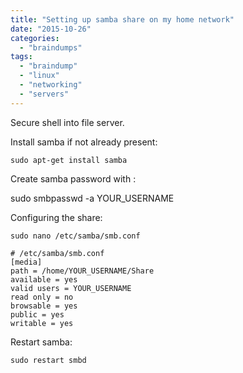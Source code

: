 ```yaml
---
title: "Setting up samba share on my home network"
date: "2015-10-26"
categories: 
  - "braindumps"
tags: 
  - "braindump"
  - "linux"
  - "networking"
  - "servers"
---
```


Secure shell into file server.

Install samba if not already present:

```
sudo apt-get install samba
```

Create samba password with :

sudo smbpasswd -a YOUR\_USERNAME

Configuring the share:

```
sudo nano /etc/samba/smb.conf
```

```
# /etc/samba/smb.conf
[media]
path = /home/YOUR_USERNAME/Share
available = yes
valid users = YOUR_USERNAME
read only = no
browsable = yes
public = yes
writable = yes
```

Restart samba:

```
sudo restart smbd
```
